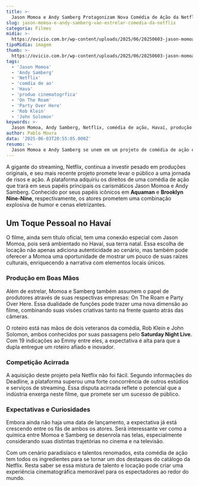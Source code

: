```yaml
---
title: >-
  Jason Momoa e Andy Samberg Protagonizam Nova Comédia de Ação da Netflix
slug: jason-momoa-e-andy-samberg-vao-estrelar-comedia-da-netflix
categoria: Filmes
midia: >-
  https://ovicio.com.br/wp-content/uploads/2025/06/20250603-jason-momoa-andy-samberg-1.webp
tipoMidia: imagem
thumb: >-
  https://ovicio.com.br/wp-content/uploads/2025/06/20250603-jason-momoa-andy-samberg-1.webp
tags:
  - 'Jason Momoa'
  - 'Andy Samberg'
  - 'Netflix'
  - 'comdia de ao'
  - 'Hava'
  - 'produo cinematogrfica'
  - 'On The Roam'
  - 'Party Over Here'
  - 'Rob Klein'
  - 'John Solomon'
keywords: >-
  Jason Momoa, Andy Samberg, Netflix, comédia de ação, Havaí, produção cinematográfica, On The Roam, Party Over Here, Rob Klein, John Solomon
author: Pablo Moura
data: '2025-06-03T20:55:05.000Z'
resumo: >-
  Jason Momoa e Andy Samberg se unem em um projeto de comédia de ação exclusivo para a Netflix, ambientado no Havaí. A produção, além de estrelar os dois atores, contará com seus talentos como produtores, reforçando suas influências criativas no filme.
---
```


A gigante do streaming, Netflix, continua a investir pesado em produções originais, e seu mais recente projeto promete levar o público a uma jornada de risos e ação. A plataforma adquiriu os direitos de uma comédia de ação que trará em seus papéis principais os carismáticos Jason Momoa e Andy Samberg. Conhecido por seus papéis icônicos em **Aquaman** e **Brooklyn Nine-Nine**, respectivamente, os atores prometem uma combinação explosiva de humor e cenas eletrizantes.

## Um Toque Pessoal no Havaí

O filme, ainda sem título oficial, tem uma conexão especial com Jason Momoa, pois será ambientado no Havaí, sua terra natal. Essa escolha de locação não apenas adiciona autenticidade ao cenário, mas também pode oferecer a Momoa uma oportunidade de mostrar um pouco de suas raízes culturais, enriquecendo a narrativa com elementos locais únicos.

### Produção em Boas Mãos

Além de estrelar, Momoa e Samberg também assumem o papel de produtores através de suas respectivas empresas: On The Roam e Party Over Here. Essa dualidade de funções pode trazer uma nova dimensão ao filme, combinando suas visões criativas tanto na frente quanto atrás das câmeras.

O roteiro está nas mãos de dois veteranos da comédia, Rob Klein e John Solomon, ambos conhecidos por suas passagens pelo **Saturday Night Live**. Com 19 indicações ao Emmy entre eles, a expectativa é alta para que a dupla entregue um roteiro afiado e inovador.

### Competição Acirrada

A aquisição deste projeto pela Netflix não foi fácil. Segundo informações do Deadline, a plataforma superou uma forte concorrência de outros estúdios e serviços de streaming. Essa disputa acirrada reflete o potencial que a indústria enxerga neste filme, que promete ser um sucesso de público.

### Expectativas e Curiosidades

Embora ainda não haja uma data de lançamento, a expectativa já está crescendo entre os fãs de ambos os atores. Será interessante ver como a química entre Momoa e Samberg se desenrola nas telas, especialmente considerando suas distintas trajetórias no cinema e na televisão.

Com um cenário paradisíaco e talentos renomados, esta comédia de ação tem todos os ingredientes para se tornar um dos destaques do catálogo da Netflix. Resta saber se essa mistura de talento e locação pode criar uma experiência cinematográfica memorável para os espectadores ao redor do mundo.